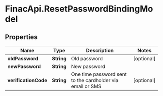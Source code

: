 # FinacApi.ResetPasswordBindingModel

## Properties
Name | Type | Description | Notes
------------ | ------------- | ------------- | -------------
**oldPassword** | **String** | Old password | [optional] 
**newPassword** | **String** | New password | 
**verificationCode** | **String** | One time password sent to the cardholder via email or SMS | [optional] 
